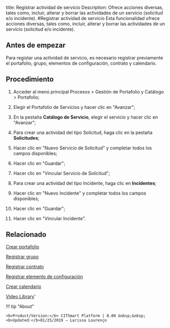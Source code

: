title:  Registrar actividad de servicio 
Description: Ofrece acciones diversas, tales como, incluir, alterar y borrar las actividades de un servicio (solicitud e/o incidente).
#Registrar actividad de servicio
Esta funcionalidad ofrece acciones diversas, tales como, incluir, alterar y borrar las actividades de un servicio (solicitud e/o incidente).

Antes de empezar
----------------

Para registar una actividad de servicio, es necesario registrar previamente el
portafolio, grupo, elementos de configuración, contrato y calendario.

Procedimiento
-------------

1.  Acceder al menú principal Procesos \> Gestión de Portafolio y Catálogo \>
    Portafolio;

2.  Elegir el Portafolio de Servicios y hacer clic en "Avanzar";

3.  En la pestaña **Catálogo de Servicio**, elegir el servicio y hacer clic en
    "Avanzar";

4.  Para crear una actividad del tipo Solicitud, haga clic en la pestaña
    **Solicitudes**;

5.  Hacer clic en "Nuevo Servicio de Solicitud" y completar todos los campos
    disponibles;

6.  Hacer clic en "Guardar";

7.  Hacer clic en "Vincular Servicio de Solicitud";

8.  Para crear una actividad del tipo Incidente, haga clic en **Incidentes**;

9.  Hacer clic en "Nuevo Incidente" y completar todos los campos disponibles;

10. Hacer clic en "Guardar";

11. Hacer clic en "Vincular Incidente".

Relacionado
---------------

[Crear portafolio](/es-es/citsmart-platform-8/processes/portfolio-and-catalog/use/create-the-portfolio.html)

[Registrar grupo](/es-es/citsmart-platform-8/initial-settings/access-settings/user/register-groups.html)

[Registrar contrato](/es-es/citsmart-platform-8/additional-features/contract-management/use/register-contract.html)

[Registrar elemento de configuración](/es-es/citsmart-platform-8/processes/configuration/use/register-CI.html)

[Crear calendario](/es-es/citsmart-platform-8/platform-administration/time/create-calendar.html)


<i class='fa fa-youtube-play  fa-2x' style='color:#97ce17;vertical-align: middle;'> </i> [Video Library](https://www.youtube.com/playlist?list=PLB5qK2uzf2RNtQcs0TnUp_O20VqF2A9yL)'

!!! tip "About"

    <b>Product/Version:</b> CITSmart Platform | 8.00 &nbsp;&nbsp;
    <b>Updated:</b>01/25/2019 – Larissa Lourenço
